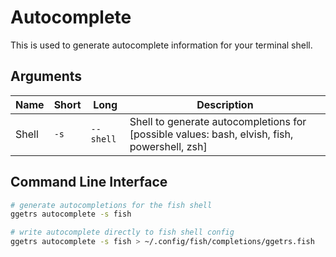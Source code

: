 # Autocomplete

This is used to generate autocomplete information for your terminal shell.

## Arguments

| Name | Short | Long | Description |
|------|-------|------|-------------|
| Shell | `-s` | `--shell` | Shell to generate autocompletions for [possible values: bash, elvish, fish, powershell, zsh]|

## Command Line Interface

```bash
# generate autocompletions for the fish shell
ggetrs autocomplete -s fish

# write autocomplete directly to fish shell config
ggetrs autocomplete -s fish > ~/.config/fish/completions/ggetrs.fish
```
